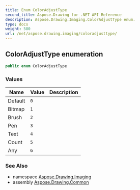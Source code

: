 ```yaml
---
title: Enum ColorAdjustType
second_title: Aspose.Drawing for .NET API Reference
description: Aspose.Drawing.Imaging.ColorAdjustType enum. 
type: docs
weight: 580
url: /net/aspose.drawing.imaging/coloradjusttype/
---
```

## ColorAdjustType enumeration

```csharp
public enum ColorAdjustType
```

### Values

| Name | Value | Description |
| --- | --- | --- |
| Default | `0` |  |
| Bitmap | `1` |  |
| Brush | `2` |  |
| Pen | `3` |  |
| Text | `4` |  |
| Count | `5` |  |
| Any | `6` |  |

### See Also

* namespace [Aspose.Drawing.Imaging](../../aspose.drawing.imaging/)
* assembly [Aspose.Drawing.Common](../../)


